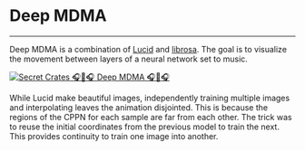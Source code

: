 # Deep MDMA
----------------------------------------------------------------

Deep MDMA is a combination of [Lucid](https://github.com/tensorflow/lucid) and [librosa](https://librosa.github.io/librosa/). The goal is to visualize the movement between layers of a neural network set to music.

[![Secret Crates 🎧💊🎧 Deep MDMA 🎧💊🎧](https://img.youtube.com/vi/qPi5UPAlwl8/0.jpg)](https://www.youtube.com/watch?v=qPi5UPAlwl8)

While Lucid make beautiful images, independently training multiple images and interpolating leaves the animation disjointed.
This is because the regions of the CPPN for each sample are far from each other.
The trick was to reuse the initial coordinates from the previous model to train the next.
This provides continuity to train one image into another.


